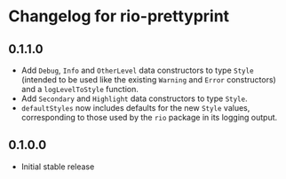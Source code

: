 # Changelog for rio-prettyprint

## 0.1.1.0

* Add `Debug`, `Info` and `OtherLevel` data constructors to type `Style` (intended to be used like the existing `Warning` and `Error` constructors) and a `logLevelToStyle` function.
* Add `Secondary` and `Highlight` data constructors to type `Style`.
* `defaultStyles` now includes defaults for the new `Style` values, corresponding to those used by the `rio` package in its logging output.

## 0.1.0.0

* Initial stable release
